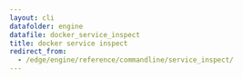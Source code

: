 ```yaml
---
layout: cli
datafolder: engine
datafile: docker_service_inspect
title: docker service inspect
redirect_from:
  - /edge/engine/reference/commandline/service_inspect/
---
```

